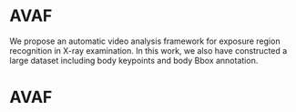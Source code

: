 # AVAF
We propose an automatic video analysis framework for exposure region recognition in X-ray examination. In this work, we also have constructed a large dataset including body keypoints and body Bbox annotation.

# AVAF

